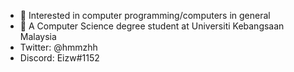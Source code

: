 - 👀 Interested in computer programming/computers in general
- 🌱 A Computer Science degree student at Universiti Kebangsaan Malaysia
- Twitter: @hmmzhh
- Discord: Eizw#1152

<!---
eizw/eizw is a ✨ special ✨ repository because its `README.md` (this file) appears on your GitHub profile.
You can click the Preview link to take a look at your changes.
--->

